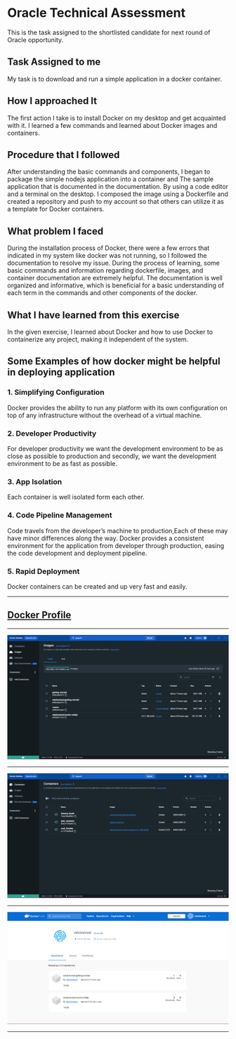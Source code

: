 # Oracle Technical Assessment
This is the task assigned to the shortlisted candidate for next round of Oracle opportunity.

## **Task Assigned to me**
My task is to download and run a simple application in a docker container.

## **How I approached It**
The first action I take is to install Docker on my desktop and get acquainted with it. I learned a few commands and learned about Docker images and containers.

## **Procedure that I followed**
After understanding the basic commands and components, I began to package the simple nodejs application into a container and The sample application that is documented in the documentation. By using a code editor and a terminal on the desktop.
I composed the image using a Dockerfile and created a repository and push to my account so that others can utilize it as a template for Docker containers.

## **What problem I faced**
During the installation process of Docker, there were a few errors that indicated in my system like docker was not running, so I followed the documentation to resolve my issue. 
During the process of learning, some basic commands and information regarding dockerfile, images, and container documentation are extremely helpful. The documentation is well organized and informative, which is beneficial for a basic understanding of each term in the commands and other components of the docker.

## **What I have learned from this exercise**
In the given exercise, I learned about Docker and how to use Docker to containerize any project, making it independent of the system.
## **Some Examples of how docker might be helpful in deploying application**

### 1. Simplifying Configuration
Docker provides the ability to run any platform with its own configuration on top of any infrastructure without the overhead of a virtual machine.

### 2. Developer Productivity
For developer productivity we want the development environment to be as close as possible to production and secondly, we want the development environment to be as fast as possible.
### 3. App Isolation
Each container is well isolated form each other.
### 4. Code Pipeline Management
Code travels from the developer’s machine to production,Each of these may have minor differences along the way.
Docker provides a consistent environment for the application from developer through production, easing the code development and deployment pipeline.
### 5. Rapid Deployment
Docker containers can be created and up very fast and easily.

---

## [Docker Profile](https://hub.docker.com/u/rahulraniwal)

--- 

![Docekr Images](Images.png)

---

![Docker Container](Containers.png)

---

![Docker Profile](DockerProfile.png)

---

